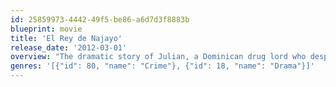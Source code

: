 ```yaml
---
id: 25859973-4442-49f5-be86-a6d7d3f8883b
blueprint: movie
title: 'El Rey de Najayo'
release_date: '2012-03-01'
overview: "The dramatic story of Julian, a Dominican drug lord who despite his confinement in prison, was still able to maintain Dominican society in a state of suspense, for over 13 years. At the early age of 12, he witnessed the death of his father at the hands of local military authorities, during a well-meant attempt to hand-over a package of drugs he had incidentally found at sea while fishing. As a result of this experience, Julian develops a thirst for revenge that leads him to kill all those involved in his father's death. In the process he becomes a major drug lord and a very powerful headman within Dominican society."
genres: '[{"id": 80, "name": "Crime"}, {"id": 18, "name": "Drama"}]'
---
```

